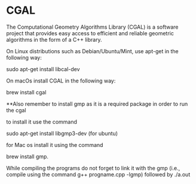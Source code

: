# CGAL
The Computational Geometry Algorithms Library (CGAL) is a software project that provides easy access to efficient and reliable geometric algorithms in the form of a C++ library.


On Linux distributions such as Debian/Ubuntu/Mint, use apt-get in the following way:

sudo apt-get install libcal-dev


On macOs install CGAL  in the following way:

brew install cgal

**Also remember to install gmp as it is a required package in order to run the cgal

to install it use the command

sudo apt-get install libgmp3-dev (for ubuntu)

for Mac os install it using the command

brew install gmp.

While compiling the programs do not forget to link it with the gmp (i.e., compile using the command g++ progname.cpp -lgmp) followed by ./a.out

